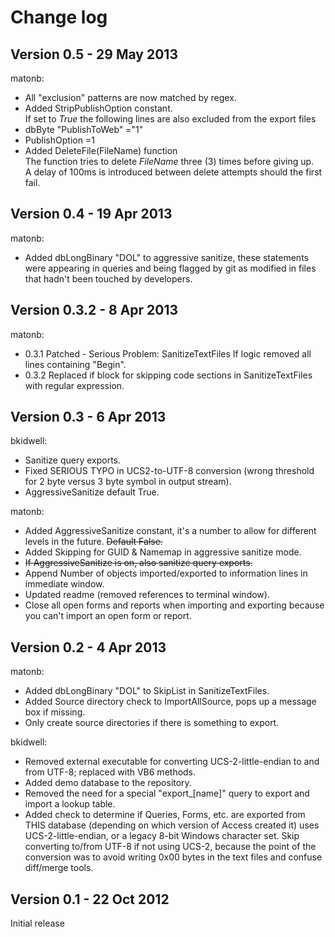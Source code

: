 Change log
==========

Version 0.5 - 29 May 2013
--------------------------

matonb:

*  All "exclusion" patterns are now matched by regex.
*  Added StripPublishOption constant.  
   If set to _True_ the following lines are also excluded from the export files
  * dbByte "PublishToWeb" ="1"
  * PublishOption =1
*  Added DeleteFile(FileName) function  
   The function tries to delete _FileName_ three (3) times before giving up.  
   A delay of 100ms is introduced between delete attempts should the first fail.

Version 0.4 - 19 Apr 2013
--------------------------

matonb:

*  Added dbLongBinary "DOL" to aggressive sanitize, these statements were
   appearing in queries and being flagged by git as modified in files that
   hadn't been touched by developers.

Version 0.3.2 - 8 Apr 2013
--------------------------

matonb:
* 0.3.1 Patched - Serious Problem:  SanitizeTextFiles If logic removed all
        lines containing "Begin".
* 0.3.2 Replaced if block for skipping code sections in SanitizeTextFiles with
        regular expression.

Version 0.3 - 6 Apr 2013
------------------------

bkidwell:
* Sanitize query exports.
* Fixed SERIOUS TYPO in UCS2-to-UTF-8 conversion (wrong threshold for 2 byte versus 3 byte symbol in output stream).
* AggressiveSanitize default True.

matonb:
* Added AggressiveSanitize constant, it's a number to allow for different levels in the future. ~~Default False.~~
* Added Skipping for GUID & Namemap in aggressive sanitize mode.
* ~~If AggressiveSanitize is on, also sanitize query exports.~~
* Append Number of objects imported/exported to information lines in immediate window.
* Updated readme (removed references to terminal window).
* Close all open forms and reports when importing and exporting because you can't import an open form or report.

Version 0.2 - 4 Apr 2013
------------------------

matonb:
* Added dbLongBinary "DOL" to SkipList in SanitizeTextFiles.
* Added Source directory check to ImportAllSource, pops up a message box if missing.
* Only create source directories if there is something to export.

bkidwell:
* Removed external executable for converting UCS-2-little-endian to and from UTF-8; replaced with VB6 methods.
* Added demo database to the repository.
* Removed the need for a special "export_[name]" query to export and import a lookup table.
* Added check to determine if Queries, Forms, etc. are exported from THIS database (depending on which version of Access created it) uses UCS-2-little-endian, or a legacy 8-bit Windows character set. Skip converting to/from UTF-8 if not using UCS-2, because the point of the conversion was to avoid writing 0x00 bytes in the text files and confuse diff/merge tools.

Version 0.1 - 22 Oct 2012
-------------------------

Initial release
